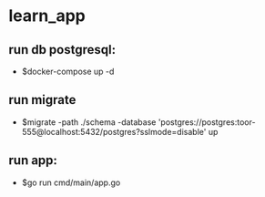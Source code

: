 # learn_app
## run db postgresql:
- $docker-compose up -d
## run migrate
- $migrate -path ./schema -database 'postgres://postgres:toor-555@localhost:5432/postgres?sslmode=disable' up
## run app:
- $go run cmd/main/app.go
